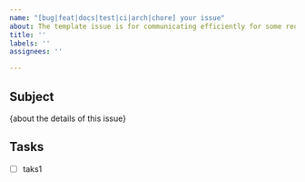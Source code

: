 ```yaml
---
name: "[bug|feat|docs|test|ci|arch|chore] your issue"
about: The template issue is for communicating efficiently for some required info
title: ''
labels: ''
assignees: ''

---
```


## Subject
{about the details of this issue}

## Tasks
- [ ] taks1
